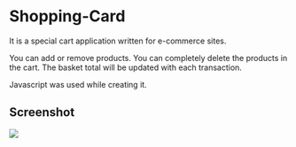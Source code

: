 <h1> Shopping-Card </h1>

It is a special cart application written for e-commerce sites.

You can add or remove products. You can completely delete the products in the cart. The basket total will be updated with each transaction.

Javascript was used while creating it.

<h2> Screenshot </h2>

![](1.gif)
